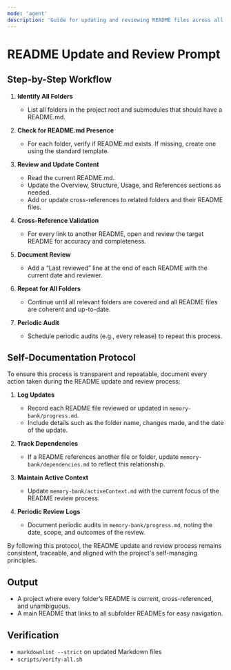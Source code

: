 ```yaml
---
mode: 'agent'
description: 'Guide for updating and reviewing README files across all project folders.'
---
```


# README Update and Review Prompt

## Step-by-Step Workflow

1. **Identify All Folders**
   - List all folders in the project root and submodules that should have a README.md.

2. **Check for README.md Presence**
   - For each folder, verify if README.md exists. If missing, create one using the standard template.

3. **Review and Update Content**
   - Read the current README.md.
   - Update the Overview, Structure, Usage, and References sections as needed.
   - Add or update cross-references to related folders and their README files.

4. **Cross-Reference Validation**
   - For every link to another README, open and review the target README for accuracy and completeness.

5. **Document Review**
   - Add a “Last reviewed” line at the end of each README with the current date and reviewer.

6. **Repeat for All Folders**
   - Continue until all relevant folders are covered and all README files are coherent and up-to-date.

7. **Periodic Audit**
   - Schedule periodic audits (e.g., every release) to repeat this process.

## Self-Documentation Protocol

To ensure this process is transparent and repeatable, document every action taken during the README update and review process:

1. **Log Updates**
   - Record each README file reviewed or updated in `memory-bank/progress.md`.
   - Include details such as the folder name, changes made, and the date of the update.

2. **Track Dependencies**
   - If a README references another file or folder, update `memory-bank/dependencies.md` to reflect this relationship.

3. **Maintain Active Context**
   - Update `memory-bank/activeContext.md` with the current focus of the README review process.

4. **Periodic Review Logs**
   - Document periodic audits in `memory-bank/progress.md`, noting the date, scope, and outcomes of the review.

By following this protocol, the README update and review process remains consistent, traceable, and aligned with the project's self-managing principles.

## Output

- A project where every folder’s README is current, cross-referenced, and unambiguous.
- A main README that links to all subfolder READMEs for easy navigation.

## Verification

- `markdownlint --strict` on updated Markdown files
- `scripts/verify-all.sh`
